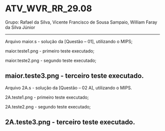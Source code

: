 # ATV_WVR_RR_29.08

Grupo: Rafael da Silva, Vicente Francisco de Sousa Sampaio, William Faray da Silva Júnior

------------------------------------------------------------------------------------------------------------------
Arquivo maior.s  - solução da [Questão – 01], utilizando o MIPS; 

maior.teste1.png - primeiro teste executado;

maior.teste2.png - segundo teste executado;

maior.teste3.png - terceiro teste executado.	
------------------------------------------------------------------------------------------------------------------
Arquivo 2A.s - solução da [Questão – 02 A], utilizando o MIPS.

2A.teste1.png - primeiro teste executado;

2A.teste2.png - segundo teste executado;

2A.teste3.png - terceiro teste executado.
------------------------------------------------------------------------------------------------------------------
